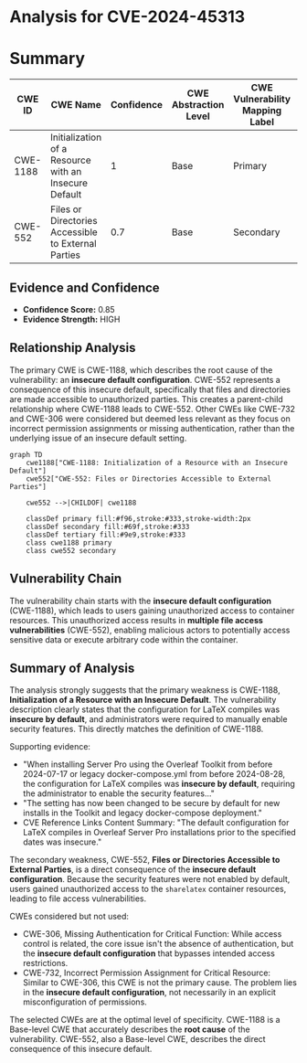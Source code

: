 # Analysis for CVE-2024-45313

# Summary
| CWE ID  | CWE Name                                                        | Confidence | CWE Abstraction Level | CWE Vulnerability Mapping Label | CWE-Vulnerability Mapping Notes |
|---------|-----------------------------------------------------------------|------------|-----------------------|---------------------------------|---------------------------------|
| CWE-1188 | Initialization of a Resource with an Insecure Default          | 1          | Base                  | Primary                           | Allowed                         |
| CWE-552 | Files or Directories Accessible to External Parties             | 0.7        | Base                  | Secondary                         | Allowed                         |

## Evidence and Confidence

*   **Confidence Score:** 0.85
*   **Evidence Strength:** HIGH

## Relationship Analysis

The primary CWE is CWE-1188, which describes the root cause of the vulnerability: an **insecure default configuration**. CWE-552 represents a consequence of this insecure default, specifically that files and directories are made accessible to unauthorized parties. This creates a parent-child relationship where CWE-1188 leads to CWE-552. Other CWEs like CWE-732 and CWE-306 were considered but deemed less relevant as they focus on incorrect permission assignments or missing authentication, rather than the underlying issue of an insecure default setting.

```mermaid
graph TD
    cwe1188["CWE-1188: Initialization of a Resource with an Insecure Default"]
    cwe552["CWE-552: Files or Directories Accessible to External Parties"]

    cwe552 -->|CHILDOF| cwe1188

    classDef primary fill:#f96,stroke:#333,stroke-width:2px
    classDef secondary fill:#69f,stroke:#333
    classDef tertiary fill:#9e9,stroke:#333
    class cwe1188 primary
    class cwe552 secondary
```

## Vulnerability Chain

The vulnerability chain starts with the **insecure default configuration** (CWE-1188), which leads to users gaining unauthorized access to container resources. This unauthorized access results in **multiple file access vulnerabilities** (CWE-552), enabling malicious actors to potentially access sensitive data or execute arbitrary code within the container.

## Summary of Analysis

The analysis strongly suggests that the primary weakness is CWE-1188, **Initialization of a Resource with an Insecure Default**. The vulnerability description clearly states that the configuration for LaTeX compiles was **insecure by default**, and administrators were required to manually enable security features. This directly matches the definition of CWE-1188.

Supporting evidence:

*   "When installing Server Pro using the Overleaf Toolkit from before 2024-07-17 or legacy docker-compose.yml from before 2024-08-28, the configuration for LaTeX compiles was **insecure by default**, requiring the administrator to enable the security features..."
*   "The setting has now been changed to be secure by default for new installs in the Toolkit and legacy docker-compose deployment."
*   CVE Reference Links Content Summary: "The default configuration for LaTeX compiles in Overleaf Server Pro installations prior to the specified dates was insecure."

The secondary weakness, CWE-552, **Files or Directories Accessible to External Parties**, is a direct consequence of the **insecure default configuration**. Because the security features were not enabled by default, users gained unauthorized access to the `sharelatex` container resources, leading to file access vulnerabilities.

CWEs considered but not used:

*   CWE-306, Missing Authentication for Critical Function: While access control is related, the core issue isn't the absence of authentication, but the **insecure default configuration** that bypasses intended access restrictions.
*   CWE-732, Incorrect Permission Assignment for Critical Resource: Similar to CWE-306, this CWE is not the primary cause. The problem lies in the **insecure default configuration**, not necessarily in an explicit misconfiguration of permissions.

The selected CWEs are at the optimal level of specificity. CWE-1188 is a Base-level CWE that accurately describes the **root cause** of the vulnerability. CWE-552, also a Base-level CWE, describes the direct consequence of this insecure default.